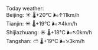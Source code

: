 Today weather:  
Beijing: ☀️ 🌡️+20°C 🌬️↑11km/h  
Tianjin: ☀️ 🌡️+19°C 🌬️↗4km/h  
Shijiazhuang: ☀️ 🌡️+18°C 🌬️↖0km/h  
Tangshan: ⛅️  🌡️+19°C 🌬️↘3km/h  
